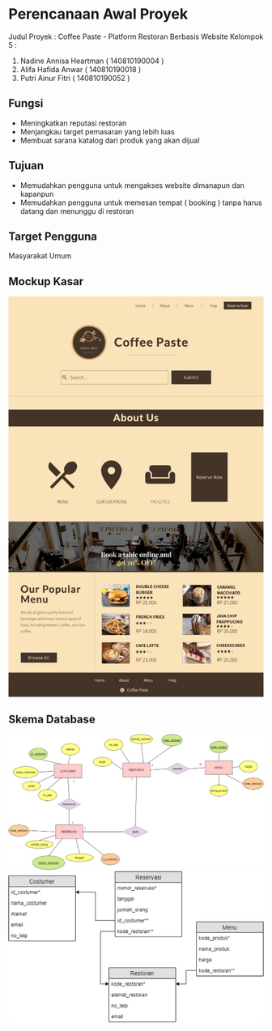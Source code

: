 # **Perencanaan Awal Proyek**

Judul Proyek    : Coffee Paste - Platform Restoran Berbasis Website
Kelompok 5      :
1. Nadine Annisa Heartman ( 140810190004 )
2. Alifa Hafida Anwar ( 140810190018 )
3. Putri Ainur Fitri ( 140810190052 )


## **Fungsi**
- Meningkatkan reputasi restoran
- Menjangkau target pemasaran yang lebih luas
- Membuat sarana katalog dari produk yang akan dijual

## **Tujuan**
- Memudahkan pengguna untuk mengakses website dimanapun dan kapanpun
- Memudahkan pengguna untuk memesan tempat ( booking ) tanpa harus datang dan menunggu di restoran

## **Target Pengguna**
Masyarakat Umum

## **Mockup Kasar**

![Mockup](/public/assets/images/mockup.png)

## **Skema Database**

![ERD](/public/assets/images/erd.jpg)
![Tabel](/public/assets/images/tabel.jpg)